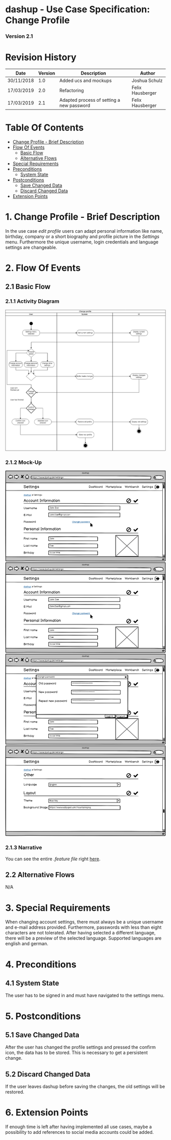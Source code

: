 dashup - Use Case Specification: Change Profile
============================================
### Version 2.1

# Revision History

| Date       | Version | Description                                                            | Author           |
|------------|---------|------------------------------------------------------------------------|------------------|
| 30/11/2018 | 1.0     | Added ucs and mockups                                                  | Joshua Schulz    |
| 17/03/2019 | 2.0     | Refactoring                                                            | Felix Hausberger |
| 17/03/2019 | 2.1     | Adapted process of setting a new password                              | Felix Hausberger |

# Table Of Contents

- [Change Profile - Brief Description](#1-change-profile---brief-description) 
- [Flow Of Events](#2-flow-of-events)
    - [Basic Flow](#21-basic-flow)
    - [Alternative Flows](#22-alternative-flows)
- [Special Requirements](#3-special-requirements)
- [Preconditions](#4-preconditions)
    - [System State](#41-system-state)
- [Postconditions](#5-postconditions) 
    - [Save Changed Data](#51-save-changed-data)
    - [Discard Changed Data](#52-discard-changed-data)
- [Extension Points](#6-extension-points)

# 1. Change Profile - Brief Description
In the use case _edit profile_ users can adapt personal information like name, birthday, company or a short biography 
and profile picture in the <i>Settings</i> menu. Furthermore the unique username, login credentials and language 
settings are changeable. 

# 2. Flow Of Events

## 2.1 Basic Flow

### 2.1.1 Activity Diagram
<img src="./activity_diagrams/change_profile.png" alt="activity diagram" />

### 2.1.2 Mock-Up
<img src="./mockups/account_information.png" alt="account information" />
<br />
<img src="./mockups/account_information.png" alt="account information" />
<br />
<img src="./mockups/change_password.png" alt="change password" />
<br />
<img src="./mockups/other.png" alt="other" />
<br />

### 2.1.3 Narrative
You can see the entire _.feature file_ right <a href="./narratives/change_profile.feature">here</a>.

## 2.2 Alternative Flows
N/A

# 3. Special Requirements
When changing account settings, there must always be a unique username and e-mail address provided. Furthermore, 
passwords with less than eight characters are not tolerated. After having selected a different language, there will be a 
preview of the selected language. Supported languages are english and german.

# 4. Preconditions

## 4.1 System State
The user has to be signed in and must have navigated to the settings menu.

# 5. Postconditions

## 5.1 Save Changed Data
After the user has changed the profile settings and pressed the confirm icon, the data has to be stored. This is 
necessary to get a persistent change.

## 5.2 Discard Changed Data
If the user leaves dashup before saving the changes, the old settings will be restored.

# 6. Extension Points
If enough time is left after having implemented all use cases, maybe a possibility to add references to social media 
accounts could be added.